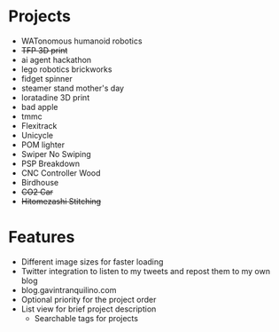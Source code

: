 # Projects
- WATonomous humanoid robotics
- ~~TFP 3D print~~
- ai agent hackathon
- lego robotics brickworks
- fidget spinner
- steamer stand mother's day
- loratadine 3D print
- bad apple
- tmmc
- Flexitrack
- Unicycle
- POM lighter 
- Swiper No Swiping
- PSP Breakdown
- CNC Controller Wood
- Birdhouse
- ~~CO2 Car~~
- ~~Hitomezashi Stitching~~

# Features
- Different image sizes for faster loading
- Twitter integration to listen to my tweets and repost them to my own blog
- blog.gavintranquilino.com
- Optional priority for the project order
- List view for brief project description
    - Searchable tags for projects